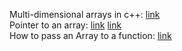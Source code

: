 Multi-dimensional arrays in c++: [link](https://www.geeksforgeeks.org/multidimensional-arrays-c-cpp/)                 
Pointer to an array: [link](https://www.geeksforgeeks.org/pointer-array-array-pointer/) [link](https://stackoverflow.com/questions/14808908/pointer-to-2d-arrays-in-c)     
How to pass an Array to a function: [link](https://stackoverflow.com/questions/14808908/pointer-to-2d-arrays-in-c)

